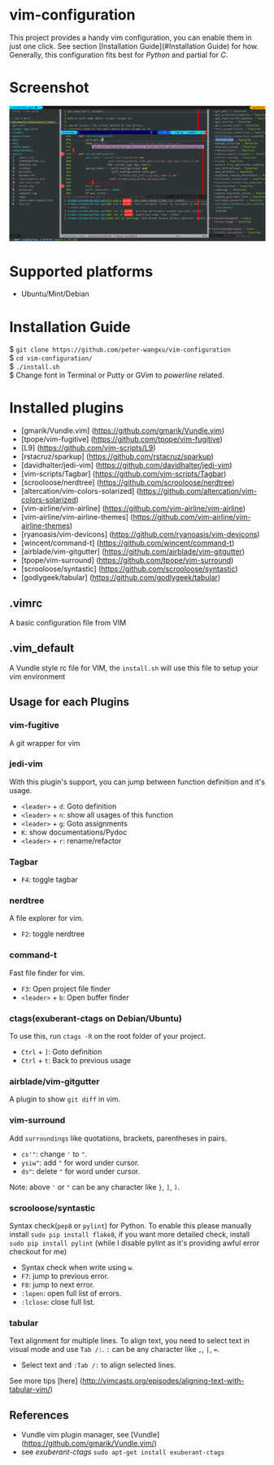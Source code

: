 # vim-configuration
This project provides a handy vim configuration, you can enable them in just one
click. See section [Installation Guide](#Installation Guide) for how.
Generally, this configuration fits best for _Python_ and partial for _C_.
# Screenshot

![screenshot](./images/vim-snap1.png)

# Supported platforms
* Ubuntu/Mint/Debian

# Installation Guide
$ `git clone https://github.com/peter-wangxu/vim-configuration`<br/> 
$ `cd vim-configuration/`<br/>
$ `./install.sh`<br/>
$ Change font in Terminal or Putty or GVim to *powerline* related.

# Installed plugins

* [gmarik/Vundle.vim] (<https://github.com/gmarik/Vundle.vim>)
* [tpope/vim-fugitive] (<https://github.com/tpope/vim-fugitive>)
* [L9] (<https://github.com/vim-scripts/L9>)
* [rstacruz/sparkup] (<https://github.com/rstacruz/sparkup>)
* [davidhalter/jedi-vim] (<https://github.com/davidhalter/jedi-vim>)
* [vim-scripts/Tagbar] (<https://github.com/vim-scripts/Tagbar>)
* [scrooloose/nerdtree] (<https://github.com/scrooloose/nerdtree>)
* [altercation/vim-colors-solarized] (<https://github.com/altercation/vim-colors-solarized>)
* [vim-airline/vim-airline] (<https://github.com/vim-airline/vim-airline>)
* [vim-airline/vim-airline-themes] (<https://github.com/vim-airline/vim-airline-themes>)
* [ryanoasis/vim-devicons] (<https://github.com/ryanoasis/vim-devicons>)
* [wincent/command-t] (<https://github.com/wincent/command-t>)
* [airblade/vim-gitgutter] (<https://github.com/airblade/vim-gitgutter>)
* [tpope/vim-surround] (<https://github.com/tpope/vim-surround>)
* [scrooloose/syntastic] (<https://github.com/scrooloose/syntastic>)
* [godlygeek/tabular] (<https://github.com/godlygeek/tabular>)

## .vimrc
A basic configuration file from VIM

## .vim_default
A Vundle style rc file for VIM, the `install.sh` will use this file to setup your vim environment

## Usage for each Plugins

### vim-fugitive

A git wrapper for vim


### jedi-vim
With this plugin's support, you can jump between function definition and it's
usage.
* `<leader>` + `d`: Goto definition
* `<leader>` + `n`: show all usages of this function
* `<leader>` + `g`: Goto assignments
* `K`: show documentations/Pydoc
* `<leader>` + `r`: rename/refactor

### Tagbar
* `F4`: toggle tagbar

### nerdtree
A file explorer for vim.

* `F2`: toggle nerdtree

### command-t
Fast file finder for vim.

* `F3`: Open project file finder
* `<leader>` + `b`: Open buffer finder

### ctags(exuberant-ctags on Debian/Ubuntu)
To use this, run `ctags -R` on the root folder of your project.

* `Ctrl` + `]`: Goto definition
* `Ctrl` + `t`: Back to previous usage

### airblade/vim-gitgutter
A plugin to show `git diff` in vim.

### vim-surround
Add `surroundings` like quotations, brackets, parentheses in pairs.

* `cs'"`: change `'` to `"`.
* `ysiw"`: add `"` for word under cursor.
* `ds"`: delete `"` for word under cursor.

Note: above `'` or `"` can be any character like `}`, `]`, `)`.

### scrooloose/syntastic
Syntax check(`pep8` or `pylint`) for Python.
To enable this please manually install `sudo pip install flake8`,
if you want more detailed check, install `sudo pip install pylint`
(while I disable pylint as it's providing awful error checkout for me)

* Syntax check when write using `w`.
* `F7`: jump to previous error.
* `F8`: jump to next error.
* `:lopen`: open full list of errors.
* `:lclose`: close full list.

### tabular
Text alignment for multiple lines.
To align text, you need to select text in visual mode and use `Tab /:`.
`:` can be any character like `,`, `|`, `=`.

* Select text and `:Tab /:` to align selected lines.

See more tips [here]
(<http://vimcasts.org/episodes/aligning-text-with-tabular-vim/>)

## References

* Vundle vim plugin manager, see [Vundle] (<https://github.com/gmarik/Vundle.vim/>)
* see *exuberant-ctags* `sudo apt-get install exuberant-ctags`
